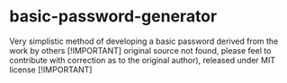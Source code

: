 # basic-password-generator
Very simplistic method of developing a basic password derived from the work by others 
[!IMPORTANT]   original source not found, please feel to contribute with correction as to the original author), released under MIT license [!IMPORTANT]
